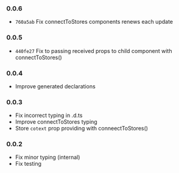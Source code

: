 ### 0.0.6
- `760a5ab` Fix connectToStores components renews each update

### 0.0.5
- `440fe27` Fix to passing received props to child component with connectToStores()

### 0.0.4
- Improve generated declarations

### 0.0.3
- Fix incorrect typing in .d.ts
- Improve connectToStores typing
- Store `cotext` prop providing with conneectToStores()

### 0.0.2
- Fix minor typing (internal)
- Fix testing
